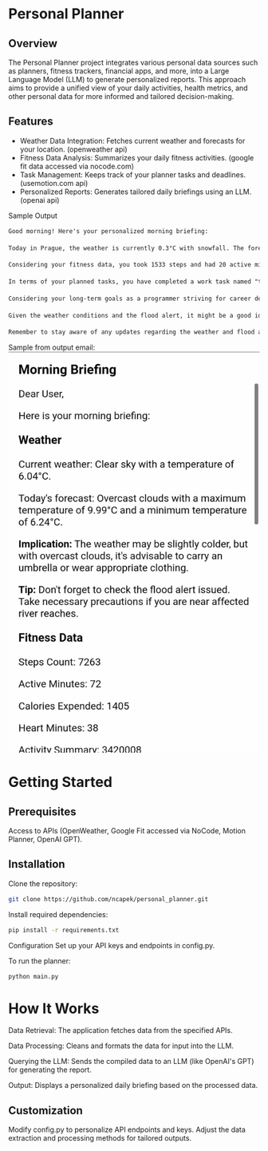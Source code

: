 # Personal Planner
## Overview
The Personal Planner project integrates various personal data sources such as planners, fitness trackers, financial apps, and more, into a Large Language Model (LLM) to generate personalized reports. This approach aims to provide a unified view of your daily activities, health metrics, and other personal data for more informed and tailored decision-making.

## Features
- Weather Data Integration: Fetches current weather and forecasts for your location. (openweather api)
- Fitness Data Analysis: Summarizes your daily fitness activities. (google fit data accessed via nocode.com)
- Task Management: Keeps track of your planner tasks and deadlines. (usemotion.com api)
- Personalized Reports: Generates tailored daily briefings using an LLM. (openai api)

Sample Output
```md
Good morning! Here's your personalized morning briefing:

Today in Prague, the weather is currently 0.3°C with snowfall. The forecast indicates that there will be rain and snow throughout the day, with a maximum temperature of 4.33°C and a minimum temperature of 0.3°C. However, please be aware that there is a flood alert in effect until tomorrow evening, so it's important to stay informed about any potential impacts.

Considering your fitness data, you took 1533 steps and had 20 active minutes yesterday, contributing to an expenditure of 251 calories. Your heart rate was elevated for 9 minutes, which indicates a moderate level of physical activity. Keep up the good work!

In terms of your planned tasks, you have completed a work task named "test" that was due yesterday. Great job on meeting the deadline! However, there is another work task with the same name that is due today with a duration of 30 minutes. Make sure to allocate time for its completion.

Considering your long-term goals as a programmer striving for career development, it's important to balance your work tasks with other critical areas of life. Take a moment to assess your overall schedule for the day and ensure that you have allocated time for personal growth, relaxation, and any other activities that align with your long-term goals.

Given the weather conditions and the flood alert, it might be a good idea to plan for indoor activities or avoid risky areas. Consider utilizing this time to focus on tasks that can be done remotely or from the comfort of your home.

Remember to stay aware of any updates regarding the weather and flood alert throughout the day. Stay motivated, take breaks, and make sure your schedule aligns with your long-term goals. Have a productive and successful day!
```

Sample from output email:
![Sample Briefing](assets/sample_briefing.jpg)

# Getting Started
## Prerequisites
Access to APIs (OpenWeather, Google Fit accessed via NoCode, Motion Planner, OpenAI GPT).

## Installation

Clone the repository:

```bash
git clone https://github.com/ncapek/personal_planner.git
```
Install required dependencies:

```bash
pip install -r requirements.txt
```

Configuration
Set up your API keys and endpoints in config.py.

To run the planner:

```bash
python main.py
```

# How It Works
Data Retrieval: The application fetches data from the specified APIs.

Data Processing: Cleans and formats the data for input into the LLM.

Querying the LLM: Sends the compiled data to an LLM (like OpenAI's GPT) for generating the report.

Output: Displays a personalized daily briefing based on the processed data.

## Customization

Modify config.py to personalize API endpoints and keys.
Adjust the data extraction and processing methods for tailored outputs.